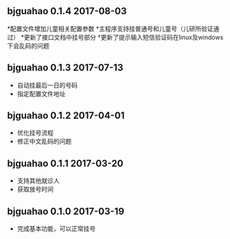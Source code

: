 ## bjguahao 0.1.4 2017-08-03

*配置文件增加儿童相关配置参数
*主程序支持挂普通号和儿童号（儿研所验证通过）
*更新了接口文档中挂号部分
*更新了提示输入短信验证码在linux及windows下会乱码的问题

## bjguahao 0.1.3 2017-07-13

* 自动挂最后一日的号码
* 指定配置文件地址

## bjguahao 0.1.2 2017-04-01

* 优化挂号流程
* 修正中文乱码的问题

## bjguahao 0.1.1 2017-03-20

* 支持其他就诊人
* 获取放号时间

## bjguahao 0.1.0 2017-03-19

* 完成基本功能，可以正常挂号
